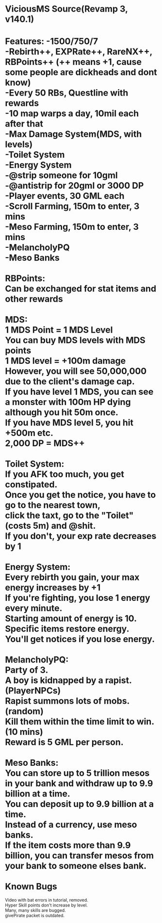 ViciousMS Source(Revamp 3, v140.1)
==================================


Features:
-1500/750/7<br />
-Rebirth++, EXPRate++, RareNX++, RBPoints++ (++ means +1, cause some people are dickheads and dont know)<br />
-Every 50 RBs, Questline with rewards<br />
-10 map warps a day, 10mil each after that<br />
-Max Damage System(MDS, with levels)<br />
-Toilet System<br />
-Energy System<br />
-@strip someone for 10gml<br />
-@antistrip for 20gml or 3000 DP<br />
-Player events, 30 GML each<br />
-Scroll Farming, 150m to enter, 3 mins<br />
-Meso Farming, 150m to enter, 3 mins<br />
-MelancholyPQ<br />
-Meso Banks<br />
<br />
RBPoints:<br />
Can be exchanged for stat items and other rewards<br />
<br />
MDS:<br />
1 MDS Point = 1 MDS Level<br />
You can buy MDS levels with MDS points<br />
1 MDS level = +100m damage<br />
However, you will see 50,000,000 due to the client's damage cap.<br />
If you have level 1 MDS, you can see a monster with 100m HP dying although you hit 50m once.<br />
If you have MDS level 5, you hit +500m etc.<br />
2,000 DP = MDS++<br />
<br />
Toilet System:<br />
If you AFK too much, you get constipated.<br />
Once you get the notice, you have to go to the nearest town,<br />
click the taxt, go to the "Toilet"(costs 5m) and @shit.<br />
If you don't, your exp rate decreases by 1<br />
<br />
Energy System:<br />
Every rebirth you gain, your max energy increases by +1<br />
If you're fighting, you lose 1 energy every minute.<br />
Starting amount of energy is 10.<br />
Specific items restore energy.<br />
You'll get notices if you lose energy.<br />
<br />
MelancholyPQ:<br />
Party of 3.<br />
A boy is kidnapped by a rapist.(PlayerNPCs)<br />
Rapist summons lots of mobs.(random)<br />
Kill them within the time limit to win.(10 mins)<br />
Reward is 5 GML per person.<br />
<br />
Meso Banks:<br />
You can store up to 5 trillion mesos in your bank and withdraw up to 9.9 billion at a time.<br />
You can deposit up to 9.9 billion at a time.<br />
Instead of a currency, use meso banks.<br />
If the item costs more than 9.9 billion, you can transfer mesos from your bank to someone elses bank.<br />
<br />
Known Bugs
==============================
Video with bat errors in tutorial, removed.<br />
Hyper Skill points don't increase by level.<br />
Many, many skills are bugged.<br />
givePirate packet is outdated.<br />
